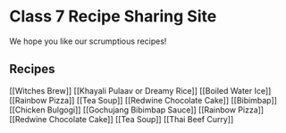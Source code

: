 # Class 7 Recipe Sharing Site

We hope you like our scrumptious recipes!

## Recipes
[[Witches Brew]]
[[Khayali Pulaav or Dreamy Rice]]
[[Boiled Water Ice]]
[[Rainbow Pizza]]
[[Tea Soup]]
[[Redwine Chocolate Cake]]
[[Bibimbap]]
[[Chicken Bulgogi]]
[[Gochujang Bibimbap Sauce]]
[[Rainbow Pizza]]
[[Redwine Chocolate Cake]]
[[Tea Soup]]
[[Thai Beef Curry]]
